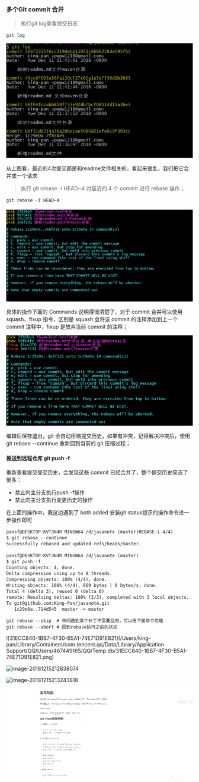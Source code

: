 ### 多个Git commit 合并

> 执行git log查看提交日志

```shell
git log
```



![git log查看提交记录](./images/git-rebase-i-log.png)

从上图看，最近的4次提交都是和readme文件相关的，看起来很乱，我们把它合并成一个请求

> 执行 git rebase -i HEAD~4 对最近的 4 个 commit 进行 rebase 操作；

```shell
git rebase -i HEAD~4
```

![合并commit](./images/git-rebase-i-4.png)



具体的操作下面的 Commands 说明得很清楚了，对于 commit 合并可以使用 squash、fixup 指令，区别是 squash 会将该 commit 的注释添加到上一个 commit 注释中，fixup 是放弃当前 commit 的注释；

![合并commit](./images/git-rebase-i-fixup.png)

编辑后保存退出，git 会自动压缩提交历史，如果有冲突，记得解决冲突后，使用 git rebase --continue 重新回到当前的 git 压缩过程；

#### 推送到远程仓库 git push -f

重新查看提交提交历史，会发现这些 commit 已经合并了，整个提交历史简洁了很多：

* 禁止向主分支执行push -f操作
* 禁止向主分支执行变更历史的操作



在上面的操作中，我这边遇到了 both added  安装git status提示的操作命令进一步操作即可

```shell
pansf@DESKTOP-KVT3N4R MINGW64 /d/javanote (master|REBASE-i 4/4)
$ git rebase --continue
Successfully rebased and updated refs/heads/master.

pansf@DESKTOP-KVT3N4R MINGW64 /d/javanote (master)
$ git push -f
Counting objects: 4, done.
Delta compression using up to 8 threads.
Compressing objects: 100% (4/4), done.
Writing objects: 100% (4/4), 669 bytes | 0 bytes/s, done.
Total 4 (delta 3), reused 0 (delta 0)
remote: Resolving deltas: 100% (3/3), completed with 3 local objects.
To git@github.com:King-Pan/javanote.git
   1c29e0a..714d545  master -> master
```



```shell
git rebase --skip  # 中间遇到某个补丁不需要应用，可以用下面命令忽略
git rebase --abort # 回到rebase执行之前的状态
```







![31ECC840-1BB7-4F30-B5A1-74E71D91E821](/Users/king-pan/Library/Containers/com.tencent.qq/Data/Library/Application Support/QQ/Users/467449165/QQ/Temp.db/31ECC840-1BB7-4F30-B5A1-74E71D91E821.png)





![image-20181215212838074](/var/folders/h3/56gbqwld6hj26qv2vx1q7knc0000gn/T/abnerworks.Typora/image-20181215212838074.png)





![image-20181215213243818](/var/folders/h3/56gbqwld6hj26qv2vx1q7knc0000gn/T/abnerworks.Typora/image-20181215213243818.png)





![image-20181215213446498](./images/image-20181215213446498.png)